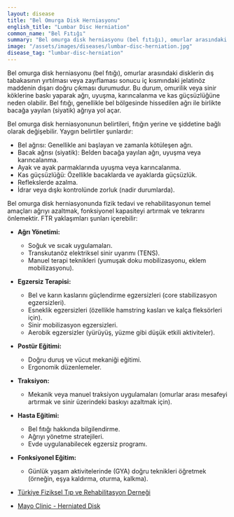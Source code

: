 ```yaml
---
layout: disease
title: "Bel Omurga Disk Herniasyonu"
english_title: "Lumbar Disc Herniation"
common_name: "Bel Fıtığı"
summary: "Bel omurga disk herniasyonu (bel fıtığı), omurlar arasındaki disklerin yırtılması veya fıtıklaşması sonucu sinirlere baskı yapmasıyla karakterize edilen bir durumdur. Bu durum sıklıkla bel ve bacak ağrısına neden olur."
image: "/assets/images/diseases/lumbar-disc-herniation.jpg"
disease_tag: "lumbar-disc-herniation"
---
```





Bel omurga disk herniasyonu (bel fıtığı), omurlar arasındaki disklerin dış tabakasının yırtılması veya zayıflaması sonucu iç kısmındaki jelatinöz maddenin dışarı doğru çıkması durumudur. Bu durum, omurilik veya sinir köklerine baskı yaparak ağrı, uyuşma, karıncalanma ve kas güçsüzlüğüne neden olabilir. Bel fıtığı, genellikle bel bölgesinde hissedilen ağrı ile birlikte bacağa yayılan (siyatik) ağrıya yol açar.


Bel omurga disk herniasyonunun belirtileri, fıtığın yerine ve şiddetine bağlı olarak değişebilir. Yaygın belirtiler şunlardır:

*   Bel ağrısı: Genellikle ani başlayan ve zamanla kötüleşen ağrı.
*   Bacak ağrısı (siyatik): Belden bacağa yayılan ağrı, uyuşma veya karıncalanma.
*   Ayak ve ayak parmaklarında uyuşma veya karıncalanma.
*   Kas güçsüzlüğü: Özellikle bacaklarda ve ayaklarda güçsüzlük.
*   Reflekslerde azalma.
*   İdrar veya dışkı kontrolünde zorluk (nadir durumlarda).


Bel omurga disk herniasyonunda fizik tedavi ve rehabilitasyonun temel amaçları ağrıyı azaltmak, fonksiyonel kapasiteyi artırmak ve tekrarını önlemektir. FTR yaklaşımları şunları içerebilir:

*   **Ağrı Yönetimi:**
    *   Soğuk ve sıcak uygulamaları.
    *   Transkutanöz elektriksel sinir uyarımı (TENS).
    *   Manuel terapi teknikleri (yumuşak doku mobilizasyonu, eklem mobilizasyonu).
*   **Egzersiz Terapisi:**
    *   Bel ve karın kaslarını güçlendirme egzersizleri (core stabilizasyon egzersizleri).
    *   Esneklik egzersizleri (özellikle hamstring kasları ve kalça fleksörleri için).
    *   Sinir mobilizasyon egzersizleri.
    *   Aerobik egzersizler (yürüyüş, yüzme gibi düşük etkili aktiviteler).
*   **Postür Eğitimi:**
    *   Doğru duruş ve vücut mekaniği eğitimi.
    *   Ergonomik düzenlemeler.
*   **Traksiyon:**
    *   Mekanik veya manuel traksiyon uygulamaları (omurlar arası mesafeyi artırmak ve sinir üzerindeki baskıyı azaltmak için).
*   **Hasta Eğitimi:**
    *   Bel fıtığı hakkında bilgilendirme.
    *   Ağrıyı yönetme stratejileri.
    *   Evde uygulanabilecek egzersiz programı.
*   **Fonksiyonel Eğitim:**
    *   Günlük yaşam aktivitelerinde (GYA) doğru teknikleri öğretmek (örneğin, eşya kaldırma, oturma, kalkma).


*   [Türkiye Fiziksel Tıp ve Rehabilitasyon Derneği](https://www.ftr.org/)
*   [Mayo Clinic - Herniated Disk](https://www.mayoclinic.org/diseases-conditions/herniated-disk/symptoms-causes/syc-20354095)

